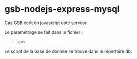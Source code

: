 # gsb-nodejs-express-mysql
Cas GSB écrit en javascript coté serveur.

Le paramétrage se fait dans le fichier :
>.env

Le script de la base de donnée se trouve dans le répertoire db.
